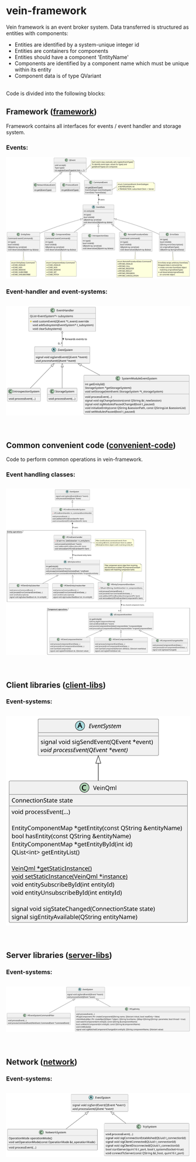 # vein-framework
Vein framework is an event broker system. Data transferred is structured as entities with components:

* Entities are identified by a system-unique integer id
* Entities are containers for components
* Entities should have a component 'EntityName'
* Components are identified by a component name which must be unique within its entity
* Component data is of type QVariant

<br>Code is divided into the following blocks:

## Framework ([framework](framework))
Framework contains all interfaces for events / event handler and storage system.<br>

### Events:
![Class diagram events](framework/doc/class-diagram-events.svg)

### Event-handler and event-systems:
![Class diagram event-handler](framework/doc/class-diagram-event-systems.svg)
---
<br>

## Common convenient code ([convenient-code](convenient-code))
Code to perform common operations in vein-framework.<br>
### Event handling classes:
![Class diagram convenient code](convenient-code/doc/class-diagram.svg)
---
<br>

## Client libraries ([client-libs](client-libs))
### Event-systems:
![Client event systems](client-libs/doc/class-diagram-client-event-systems.svg)
---
<br>

## Server libraries ([server-libs](server-libs))
### Event-systems:
![Server event systems](server-libs/doc/class-diagram-server-event-systems.svg)
---
<br>

## Network ([network](network))
### Event-systems:
![Class diagram network systems](network/doc/class-diagram-network-event-systems.svg)
---
<br>

